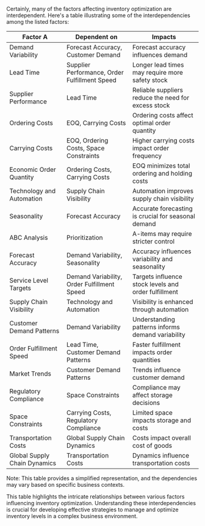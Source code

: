 Certainly, many of the factors affecting inventory optimization are interdependent. Here's a table illustrating 
some of the interdependencies among the listed factors:


| Factor A                  | Dependent on                        | Impacts                                  |
|---------------------------|-------------------------------------|------------------------------------------|
| Demand Variability        | Forecast Accuracy, Customer Demand   | Forecast accuracy influences demand     |
| Lead Time                 | Supplier Performance, Order Fulfillment Speed | Longer lead times may require more safety stock |
| Supplier Performance      | Lead Time                           | Reliable suppliers reduce the need for excess stock |
| Ordering Costs            | EOQ, Carrying Costs                 | Ordering costs affect optimal order quantity |
| Carrying Costs            | EOQ, Ordering Costs, Space Constraints | Higher carrying costs impact order frequency |
| Economic Order Quantity   | Ordering Costs, Carrying Costs      | EOQ minimizes total ordering and holding costs |
| Technology and Automation | Supply Chain Visibility             | Automation improves supply chain visibility |
| Seasonality               | Forecast Accuracy                   | Accurate forecasting is crucial for seasonal demand |
| ABC Analysis              | Prioritization                      | A-items may require stricter control    |
| Forecast Accuracy         | Demand Variability, Seasonality     | Accuracy influences variability and seasonality |
| Service Level Targets      | Demand Variability, Order Fulfillment Speed | Targets influence stock levels and order fulfillment |
| Supply Chain Visibility    | Technology and Automation           | Visibility is enhanced through automation |
| Customer Demand Patterns  | Demand Variability                  | Understanding patterns informs demand variability |
| Order Fulfillment Speed    | Lead Time, Customer Demand Patterns  | Faster fulfillment impacts order quantities |
| Market Trends             | Customer Demand Patterns            | Trends influence customer demand       |
| Regulatory Compliance      | Space Constraints                   | Compliance may affect storage decisions |
| Space Constraints          | Carrying Costs, Regulatory Compliance | Limited space impacts storage and costs |
| Transportation Costs       | Global Supply Chain Dynamics        | Costs impact overall cost of goods     |
| Global Supply Chain Dynamics | Transportation Costs                | Dynamics influence transportation costs |

Note: This table provides a simplified representation, and the dependencies may vary based on specific business contexts.

This table highlights the intricate relationships between various factors influencing inventory optimization. 
Understanding these interdependencies is crucial for developing effective strategies to manage and optimize 
inventory levels in a complex business environment.